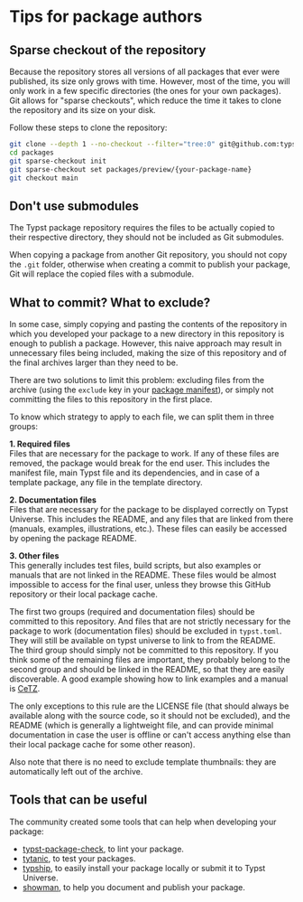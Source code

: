 # Tips for package authors

## Sparse checkout of the repository

Because the repository stores all versions of all packages that ever were
published, its size only grows with time. However, most of the time, you will
only work in a few specific directories (the ones for your own packages). Git
allows for "sparse checkouts", which reduce the time it takes to clone the
repository and its size on your disk.

Follow these steps to clone the repository:

```sh
git clone --depth 1 --no-checkout --filter="tree:0" git@github.com:typst/packages
cd packages
git sparse-checkout init
git sparse-checkout set packages/preview/{your-package-name}
git checkout main
```

## Don't use submodules

The Typst package repository requires the files to be actually copied
to their respective directory, they should not be included as Git submodules.

When copying a package from another Git repository, you should not copy the
`.git` folder, otherwise when creating a commit to publish your package,
Git will replace the copied files with a submodule.

## What to commit? What to exclude?

In some case, simply copying and pasting the contents of the repository in which
you developed your package to a new directory in this repository is enough to
publish a package. However, this naive approach may result in unnecessary files
being included, making the size of this repository and of the final archives
larger than they need to be.

There are two solutions to limit this problem: excluding files from the archive
(using the `exclude` key in your [package manifest][manifest]), or simply not
committing the files to this repository in the first place.

To know which strategy to apply to each file, we can split them in three groups:

__1. Required files__\
Files that are necessary for the package to work. If any of these files are
removed, the package would break for the end user. This includes the manifest
file, main Typst file and its dependencies, and in case of a template package,
any file in the template directory.

__2. Documentation files__\
Files that are necessary for the package to be displayed correctly on Typst
Universe. This includes the README, and any files that are linked from there
(manuals, examples, illustrations, etc.). These files can easily be accessed
by opening the package README.

__3. Other files__\
This generally includes test files, build scripts, but also examples or manuals
that are not linked in the README. These files would be almost impossible to
access for the final user, unless they browse this GitHub repository or their
local package cache.

The first two groups (required and documentation files) should be committed to
this repository. And files that are not strictly necessary for the package to
work (documentation files) should be excluded in `typst.toml`. They will still
be available on typst universe to link to from the README.\
The third group should simply not be committed to this repository. If you think
some of the remaining files are important, they probably belong to the second
group and should be linked in the README, so that they are easily discoverable.
A good example showing how to link examples and a manual is [CeTZ][cetz].

The only exceptions to this rule are the LICENSE file (that should always be
available along with the source code, so it should not be excluded), and the
README (which is generally a lightweight file, and can provide minimal
documentation in case the user is offline or can't access anything else than
their local package cache for some other reason).

Also note that there is no need to exclude template thumbnails: they are
automatically left out of the archive.

## Tools that can be useful

The community created some tools that can help when developing your package:

- [typst-package-check], to lint your package.
- [tytanic], to test your packages.
- [typship], to easily install your package locally or submit it to Typst Universe.
- [showman], to help you document and publish your package.

[cetz]: https://typst.app/universe/package/cetz/0.3.4
[typst-package-check]: https://github.com/typst/package-check
[tytanic]: https://typst-community.github.io/tytanic/
[typship]: https://github.com/sjfhsjfh/typship
[showman]: https://github.com/ntjess/showman
[manifest]: manifest.md
